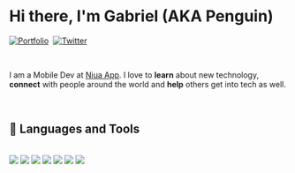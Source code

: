 # Hi there, I'm Gabriel (AKA Penguin)

<a href=""><img src="https://img.shields.io/badge/LINKTREE-CC6699?style=for-the-badge&logoColor=white" alt="Portfolio" /></a>&nbsp;
<a href=""><img src="https://img.shields.io/badge/Twitter-1DA1F2?style=for-the-badge&logo=twitter&logoColor=white" alt="Twitter" /></a>&nbsp;

<br />

I am a Mobile Dev at <a href="https://www.niuapp.io/sv">Niua App</a>. I love to **learn** about new technology, **connect** with people around the world and **help** others get into tech as well.
  
<br />

## 💼 Languages and Tools

<br />
<div>
<img src="https://img.shields.io/badge/-flutter-027DFD?&style=for-the-badge&logo=flutter&logoColor=white" />
<img src="https://img.shields.io/badge/-android-A4C639?&style=for-the-badge&logo=android&logoColor=white"/>
<img src="https://img.shields.io/badge/-VSCode-007ACC?&style=for-the-badge&logo=visual-studio-code&logoColor=white" />
<img src="https://img.shields.io/badge/-Git-F05032?&style=for-the-badge&logo=git&logoColor=white" /> 
<img src="https://img.shields.io/badge/github-%23121011.svg?style=for-the-badge&logo=github&logoColor=white" />
<img src="https://img.shields.io/badge/Canva-%2300C4CC.svg?style=for-the-badge&logo=Canva&logoColor=white" />
<img src="https://img.shields.io/badge/figma-%23F24E1E.svg?style=for-the-badge&logo=figma&logoColor=white" />
  </div>

<br />
